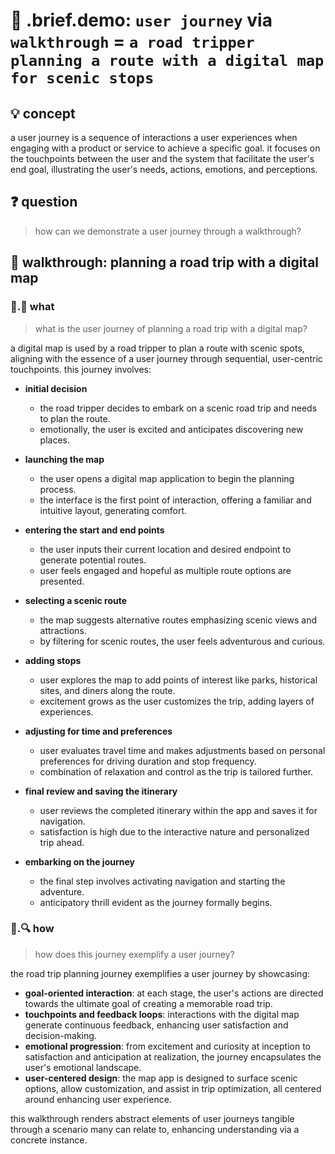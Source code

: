 # 🧩 .brief.demo: `user journey` via `walkthrough` = `a road tripper planning a route with a digital map for scenic stops`

## 💡 concept

a user journey is a sequence of interactions a user experiences when engaging with a product or service to achieve a specific goal. it focuses on the touchpoints between the user and the system that facilitate the user's end goal, illustrating the user's needs, actions, emotions, and perceptions.

## ❓ question

> how can we demonstrate a user journey through a walkthrough?

## 📌 walkthrough: planning a road trip with a digital map

### 📌.📖 what

> what is the user journey of planning a road trip with a digital map?

a digital map is used by a road tripper to plan a route with scenic spots, aligning with the essence of a user journey through sequential, user-centric touchpoints. this journey involves:

- **initial decision**
  - the road tripper decides to embark on a scenic road trip and needs to plan the route.
  - emotionally, the user is excited and anticipates discovering new places.
  
- **launching the map**
  - the user opens a digital map application to begin the planning process.
  - the interface is the first point of interaction, offering a familiar and intuitive layout, generating comfort.
  
- **entering the start and end points**
  - the user inputs their current location and desired endpoint to generate potential routes.
  - user feels engaged and hopeful as multiple route options are presented.
  
- **selecting a scenic route**
  - the map suggests alternative routes emphasizing scenic views and attractions.
  - by filtering for scenic routes, the user feels adventurous and curious.
  
- **adding stops**
  - user explores the map to add points of interest like parks, historical sites, and diners along the route.
  - excitement grows as the user customizes the trip, adding layers of experiences.
  
- **adjusting for time and preferences**
  - user evaluates travel time and makes adjustments based on personal preferences for driving duration and stop frequency.
  - combination of relaxation and control as the trip is tailored further.
  
- **final review and saving the itinerary**
  - user reviews the completed itinerary within the app and saves it for navigation.
  - satisfaction is high due to the interactive nature and personalized trip ahead.
  
- **embarking on the journey**
  - the final step involves activating navigation and starting the adventure.
  - anticipatory thrill evident as the journey formally begins.

### 📌.🔍 how

> how does this journey exemplify a user journey?

the road trip planning journey exemplifies a user journey by showcasing:

- **goal-oriented interaction**: at each stage, the user's actions are directed towards the ultimate goal of creating a memorable road trip.
- **touchpoints and feedback loops**: interactions with the digital map generate continuous feedback, enhancing user satisfaction and decision-making.
- **emotional progression**: from excitement and curiosity at inception to satisfaction and anticipation at realization, the journey encapsulates the user's emotional landscape.
- **user-centered design**: the map app is designed to surface scenic options, allow customization, and assist in trip optimization, all centered around enhancing user experience.

this walkthrough renders abstract elements of user journeys tangible through a scenario many can relate to, enhancing understanding via a concrete instance.
